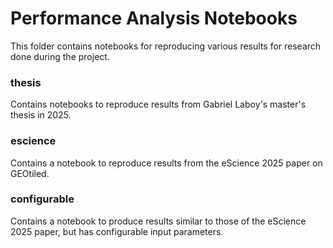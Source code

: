 # Performance Analysis Notebooks

This folder contains notebooks for reproducing various results for research done during the project. 

### thesis

Contains notebooks to reproduce results from Gabriel Laboy's master's thesis in 2025.

### escience

Contains a notebook to reproduce results from the eScience 2025 paper on GEOtiled.

### configurable

Contains a notebook to produce results similar to those of the eScience 2025 paper, but has configurable input parameters.